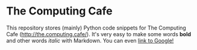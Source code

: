 # The Computing Cafe
This repository stores (mainly) Python code snippets for The Computing Cafe (http://the.computing.cafe/).
It's very easy to make some words **bold** and other words *italic* with Markdown. You can even [link to Google!](http://google.com)
